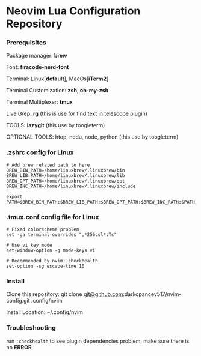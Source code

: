 # Neovim Lua Configuration Repository

### Prerequisites
Package manager: **brew**

Font: **firacode-nerd-font**

Terminal: Linux[**default**], MacOs[**iTerm2**]

Terminal Customization: **zsh**, **oh-my-zsh**

Terminal Multiplexer: **tmux**

Live Grep: **rg** (this is use for find text in telescope plugin)

TOOLS: **lazygit** (this use by toogleterm)

OPTIONAL TOOLS: htop, ncdu, node, python (this use by toogleterm)

### .zshrc config for Linux
```
# Add brew related path to here
BREW_BIN_PATH=/home/linuxbrew/.linuxbrew/bin
BREW_LIB_PATH=/home/linuxbrew/.linuxbrew/lib
BREW_OPT_PATH=/home/linuxbrew/.linuxbrew/opt
BREW_INC_PATH=/home/linuxbrew/.linuxbrew/include

export PATH=$BREW_BIN_PATH:$BREW_LIB_PATH:$BREW_OPT_PATH:$BREW_INC_PATH:$PATH
```

### .tmux.conf config file for Linux
```
# Fixed colorscheme problem
set -ga terminal-overrides ",*256col*:Tc"

# Use vi key mode
set-window-option -g mode-keys vi

# Recommended by nvim: checkhealth
set-option -sg escape-time 10
```

### Install

Clone this repository: git clone git@github.com:darkopancev517/nvim-config.git .config/nvim

Install Location: ~/.config/nvim

### Troubleshooting

run `:checkhealth` to see plugin dependencies problem, make sure there is no **ERROR**
